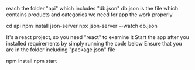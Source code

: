 reach the folder "api" which includes "db.json"
db.json is the file which contains products and categories we need for app the work properly

cd api
npm install json-server
npx json-server --watch db.json

It's a react project, so you need "react" to examine it
Start the app after you installed requirements by simply running the code below
Ensure that you are in the folder including "package.json" file

npm install
npm start



